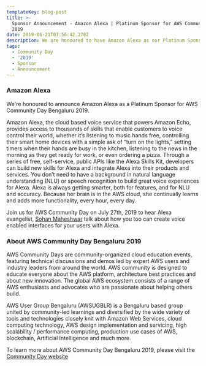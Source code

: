 ```yaml
---
templateKey: blog-post
title: >-
  Sponsor Announcement - Amazon Alexa | Platinum Sponsor for AWS Community Day
  2019
date: 2019-06-21T07:56:42.278Z
description: We are honoured to have Amazon Alexa as our Platinum Sponsor
tags:
  - Community Day
  - '2019'
  - Sponsor
  - Announcement
---
```

### Amazon Alexa 

We're honoured to announce Amazon Alexa as a Platinum Sponsor for AWS Community Day Bengaluru 2019.


Amazon Alexa, the cloud based voice service that powers Amazon Echo, provides access to thousands of skills that enable customers to voice control their world, whether it’s listening to music hands free, controlling their smart home devices with a simple ask of “turn on the lights,” setting timers when their hands are busy in the kitchen, listening to the news in the morning as they get ready for work, or even ordering a pizza. Through a series of free, self-service, public APIs like the Alexa Skills Kit, developers can build new skills for Alexa and integrate Alexa into their products and services. You don’t need to have a background in natural language understanding (NLU) or speech recognition to build great voice experiences for Alexa.
Alexa is always getting smarter, both for features, and for NLU and accuracy. Because her brain is in the AWS cloud, she continually learns and adds more functionality, every hour, every day. 

Join us for AWS Community Day on July 27th, 2019 to hear Alexa evangelist, [Sohan Maheshwar](https://www.linkedin.com/in/sohanmaheshwar/) talk about how you too can create voice enabled interfaces for your users with Alexa.

### About AWS Community Day Bengaluru 2019

AWS Community Days are community-organized cloud education events, featuring technical discussions and demos led by expert AWS users and industry leaders from around the world. AWS community is designed to educate everyone about the AWS platform, architecture best practices and about new innovation. The global AWS ecosystem consists of a range of AWS enthusiasts and advocates who are passionate about helping others build.

AWS User Group Bengaluru (AWSUGBLR) is a Bengaluru based group united by community-led learnings and diversified by the wide variety of tools and technologies closely knit with Amazon Web Services, cloud computing technology, AWS design implementation and servicing, high scalability / performance computing, production use cases of AWS, blockchain, Artificial Intelligence and much more. 

To learn more about AWS Community Day Bengaluru 2019, please visit the [Community Day website](https://communityday.awsugblr.in)
